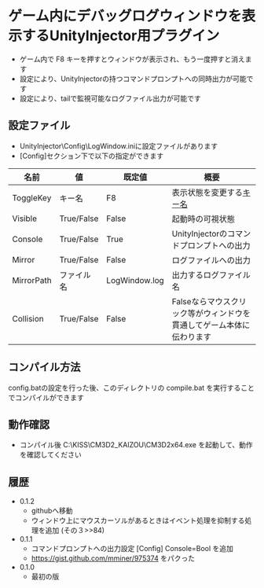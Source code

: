 ﻿# ゲーム内にデバッグログウィンドウを表示するUnityInjector用プラグイン

 - ゲーム内で F8 キーを押すとウィンドウが表示され、もう一度押すと消えます
 - 設定により、UnityInjectorの持つコマンドプロンプトへの同時出力が可能です
 - 設定により、tailで監視可能なログファイル出力が可能です


## 設定ファイル

 - UnityInjector\Config\LogWindow.iniに設定ファイルがあります
 - [Config]セクション下で以下の指定ができます

| 名前                    | 値            | 既定値        | 概要 |
| ------                  | ------        | ------        | ---- |
| ToggleKey               | キー名        | F8            | 表示状態を変更する[キー名](http://answers.unity3d.com/questions/762073/c-list-of-string-name-for-inputgetkeystring-name.html) |
| Visible                 | True/False    | False         | 起動時の可視状態 |
| Console                 | True/False    | True          | UnityInjectorのコマンドプロンプトへの出力 |
| Mirror                  | True/False    | False         | ログファイルへの出力 |
| MirrorPath              | ファイル名    | LogWindow.log | 出力するログファイル名 |
| Collision               | True/False    | False         | Falseならマウスクリック等がウィンドウを貫通してゲーム本体に伝わります |


## コンパイル方法

config.batの設定を行った後、このディレクトリの compile.bat を実行することでコンパイルができます


## 動作確認

 - コンパイル後 C:\KISS\CM3D2_KAIZOU\CM3D2x64.exe を起動して、動作を確認してください


## 履歴

 - 0.1.2
    - githubへ移動
    - ウィンドウ上にマウスカーソルがあるときはイベント処理を抑制する処理を追加 (その３>>84)
 - 0.1.1
    - コマンドプロンプトへの出力設定 [Config] Console=Bool を追加
    - https://gist.github.com/mminer/975374 をパクった
 - 0.1.0
    - 最初の版
